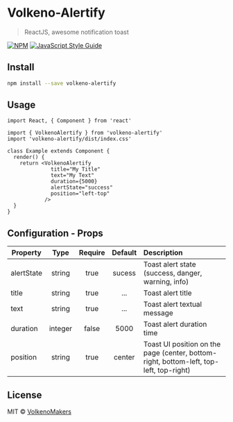 # Volkeno-Alertify

> ReactJS, awesome notification toast

[![NPM](https://img.shields.io/npm/v/alertify.svg)](https://www.npmjs.com/package/volkeno-alertify) [![JavaScript Style Guide](https://img.shields.io/badge/code_style-standard-brightgreen.svg)](https://standardjs.com)

## Install

```bash
npm install --save volkeno-alertify
```

## Usage

```tsx
import React, { Component } from 'react'

import { VolkenoAlertify } from 'volkeno-alertify'
import 'volkeno-alertify/dist/index.css'

class Example extends Component {
  render() {
    return <VolkenoAlertify
              title="My Title"
              text="My Text"
              duration={5000}
              alertState="success"
              position="left-top"
            />
  }
}
```

## Configuration - Props

| Property                 |   Type   | Require  |  Default | Description                                                                              |
| ------------------------ | :------: | :-----:  | :-------:| :------------------------------------------------------------------------------ |
| alertState               | string   |  true    | sucess   | Toast alert state (success, danger, warning, info)                                       |
| title                    | string   |  true    | ...      |  Toast alert title                                                                        |
| text                     | string   |  true    | ...      |   Toast alert textual message                                                              |
| duration                 | integer  |  false   | 5000     |   Toast alert duration time                                                                |
| position                 | string   |  true    | center   |   Toast UI position on the page (center, bottom-right, bottom-left, top-left, top-right)   |


## License

MIT © [VolkenoMakers](https://github.com/VolkenoMakers)
